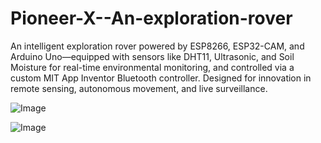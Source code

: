 # Pioneer-X--An-exploration-rover
An intelligent exploration rover powered by ESP8266, ESP32-CAM, and Arduino Uno—equipped with sensors like DHT11, Ultrasonic, and Soil Moisture for real-time environmental monitoring, and controlled via a custom MIT App Inventor Bluetooth controller. Designed for innovation in remote sensing, autonomous movement, and live surveillance.

![Image](https://github.com/user-attachments/assets/99694a56-643c-40e6-b31b-2a3c0f825818)

![Image](https://github.com/user-attachments/assets/2f72dc2d-261d-48ee-892f-c345974706f7)
